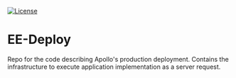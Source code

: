 [![License](https://img.shields.io/badge/License-Apache%202.0-blue.svg)](https://opensource.org/licenses/Apache-2.0)

# EE-Deploy
Repo for the code describing Apollo's production deployment. Contains the infrastructure to execute application implementation as a server request.
